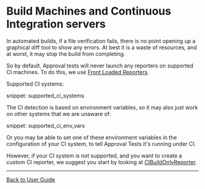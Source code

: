 <a id="top"></a>

# Build Machines and Continuous Integration servers

In automated builds, if a file verification fails, there is no point opening up a graphical diff tool to show any errors. At best it is a waste of resources, and at worst, it may stop the build from completing.

So by default, Approval tests will never launch any reporters on supported CI machines. To do this, we use [Front Loaded Reporters](/doc/Reporters.md#front-loaded-reporters).

Supported CI systems:

snippet: supported_ci_systems

The CI detection is based on environment variables, so it may also just work on other systems that we are unaware of:

snippet: supported_ci_env_vars

Or you may be able to set one of these environment variables in the configuration of your CI system, to tell Approval Tests it's running under CI. 

However, if your CI system is not supported, and you want to create a custom CI reporter, we suggest you start by looking at [CIBuildOnlyReporter](https://github.com/approvals/ApprovalTests.cpp/blob/master/ApprovalTests/reporters/CIBuildOnlyReporter.h).


---

[Back to User Guide](/doc/README.md#top)
